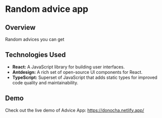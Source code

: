 # Random advice app

## Overview

Random advices you can get

## Technologies Used

- **React:** A JavaScript library for building user interfaces.
- **Antdesign:** A rich set of open-source UI components for React.
- **TypeScript:** Superset of JavaScript that adds static types for improved code quality and maintainability.

## Demo

Check out the live demo of Advice App: https://donocha.netlify.app/
